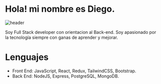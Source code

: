 # Hola! mi nombre es Diego.
![header](https://user-images.githubusercontent.com/72827720/118911727-0da3b000-b8fd-11eb-9da1-856bb50a3008.gif)

Soy Full Stack developer con orientacion al Back-end. Soy apasionado por la tecnología siempre con ganas de aprender y mejorar.

# Lenguajes
- Front End: JavaScript, React, Redux, TailwindCSS, Bootstrap.
- Back End: NodeJS, Express, PostgreSQL, MongoDB.
